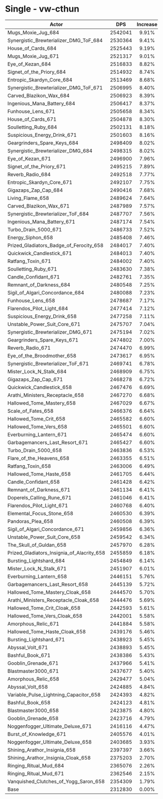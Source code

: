 # Single - vw-cthun
| Actor | DPS | Increase |
|---|:---:|:---:|
|Mugs_Moxie_Jug_684|2542041|9.91%|
|Synergistic_Brewterializer_DMG_ToF_684|2530364|9.41%|
|House_of_Cards_684|2525443|9.19%|
|Mugs_Moxie_Jug_671|2521317|9.01%|
|Eye_of_Kezan_684|2516833|8.82%|
|Signet_of_the_Priory_684|2514932|8.74%|
|Entropic_Skardyn_Core_684|2513469|8.68%|
|Synergistic_Brewterializer_DMG_ToF_671|2506995|8.40%|
|Carved_Blazikon_Wax_684|2506923|8.39%|
|Ingenious_Mana_Battery_684|2506417|8.37%|
|Funhouse_Lens_671|2505658|8.34%|
|House_of_Cards_671|2504878|8.30%|
|Soulletting_Ruby_684|2502131|8.18%|
|Suspicious_Energy_Drink_671|2501603|8.16%|
|Geargrinders_Spare_Keys_684|2498409|8.02%|
|Synergistic_Brewterializer_DMG_684|2498315|8.02%|
|Eye_of_Kezan_671|2496900|7.96%|
|Signet_of_the_Priory_671|2495215|7.89%|
|Reverb_Radio_684|2492518|7.77%|
|Entropic_Skardyn_Core_671|2492107|7.75%|
|Gigazaps_Zap_Cap_684|2490416|7.68%|
|Living_Flame_658|2489624|7.64%|
|Carved_Blazikon_Wax_671|2487989|7.57%|
|Synergistic_Brewterializer_ToF_684|2487707|7.56%|
|Ingenious_Mana_Battery_671|2487174|7.54%|
|Turbo_Drain_5000_671|2486733|7.52%|
|Energy_Siphon_658|2485408|7.46%|
|Prized_Gladiators_Badge_of_Ferocity_658|2484017|7.40%|
|Quickwick_Candlestick_671|2484013|7.40%|
|Ratfang_Toxin_671|2484002|7.40%|
|Soulletting_Ruby_671|2483630|7.38%|
|Candle_Confidant_671|2482761|7.35%|
|Remnant_of_Darkness_684|2480548|7.25%|
|Sigil_of_Algari_Concordance_684|2480088|7.23%|
|Funhouse_Lens_658|2478687|7.17%|
|Flarendos_Pilot_Light_684|2477414|7.12%|
|Suspicious_Energy_Drink_658|2477258|7.11%|
|Unstable_Power_Suit_Core_671|2475707|7.04%|
|Synergistic_Brewterializer_DMG_671|2475194|7.02%|
|Geargrinders_Spare_Keys_671|2474802|7.00%|
|Reverb_Radio_671|2474470|6.99%|
|Eye_of_the_Broodmother_658|2473617|6.95%|
|Synergistic_Brewterializer_ToF_671|2469741|6.78%|
|Mister_Lock_N_Stalk_684|2468909|6.75%|
|Gigazaps_Zap_Cap_671|2468278|6.72%|
|Quickwick_Candlestick_658|2467476|6.69%|
|Arathi_Ministers_Receptacle_658|2467270|6.68%|
|Hallowed_Tome_Mastery_658|2467029|6.67%|
|Scale_of_Fates_658|2466376|6.64%|
|Hallowed_Tome_Crit_658|2465582|6.60%|
|Hallowed_Tome_Vers_658|2465501|6.60%|
|Everburning_Lantern_671|2465474|6.60%|
|Garbagemancers_Last_Resort_671|2465427|6.60%|
|Turbo_Drain_5000_658|2463836|6.53%|
|Flare_of_the_Heavens_658|2463355|6.51%|
|Ratfang_Toxin_658|2463006|6.49%|
|Hallowed_Tome_Haste_658|2461705|6.44%|
|Candle_Confidant_658|2461428|6.42%|
|Remnant_of_Darkness_671|2461134|6.41%|
|Doperels_Calling_Rune_671|2461046|6.41%|
|Flarendos_Pilot_Light_671|2460768|6.40%|
|Elemental_Focus_Stone_658|2460530|6.39%|
|Pandoras_Plea_658|2460508|6.39%|
|Sigil_of_Algari_Concordance_671|2459856|6.36%|
|Unstable_Power_Suit_Core_658|2459542|6.34%|
|The_Skull_of_Guldan_658|2457970|6.28%|
|Prized_Gladiators_Insignia_of_Alacrity_658|2455859|6.18%|
|Bursting_Lightshard_684|2454849|6.14%|
|Mister_Lock_N_Stalk_671|2451907|6.01%|
|Everburning_Lantern_658|2446151|5.76%|
|Garbagemancers_Last_Resort_658|2445139|5.72%|
|Hallowed_Tome_Mastery_Cloak_658|2444570|5.70%|
|Arathi_Ministers_Receptacle_Cloak_658|2444476|5.69%|
|Hallowed_Tome_Crit_Cloak_658|2442593|5.61%|
|Hallowed_Tome_Vers_Cloak_658|2442001|5.58%|
|Amorphous_Relic_671|2441884|5.58%|
|Hallowed_Tome_Haste_Cloak_658|2439176|5.46%|
|Bursting_Lightshard_671|2438923|5.45%|
|Abyssal_Volt_671|2438893|5.45%|
|Bashful_Book_671|2438386|5.43%|
|Gooblin_Grenade_671|2437966|5.41%|
|Blastmaster3000_671|2437677|5.40%|
|Amorphous_Relic_658|2429477|5.04%|
|Abyssal_Volt_658|2424885|4.84%|
|Variable_Pulse_Lightning_Capacitor_658|2424393|4.82%|
|Bashful_Book_658|2424123|4.81%|
|Blastmaster3000_658|2423875|4.80%|
|Gooblin_Grenade_658|2423716|4.79%|
|Noggenfogger_Ultimate_Deluxe_671|2416116|4.47%|
|Burst_of_Knowledge_671|2405576|4.01%|
|Noggenfogger_Ultimate_Deluxe_658|2403685|3.93%|
|Shining_Arathor_Insignia_658|2397397|3.66%|
|Shining_Arathor_Insignia_Cloak_658|2375203|2.70%|
|Ringing_Ritual_Mud_684|2365076|2.26%|
|Ringing_Ritual_Mud_671|2362546|2.15%|
|Vanquished_Clutches_of_Yogg_Saron_658|2354309|1.79%|
|Base|2312830|0.00%|
